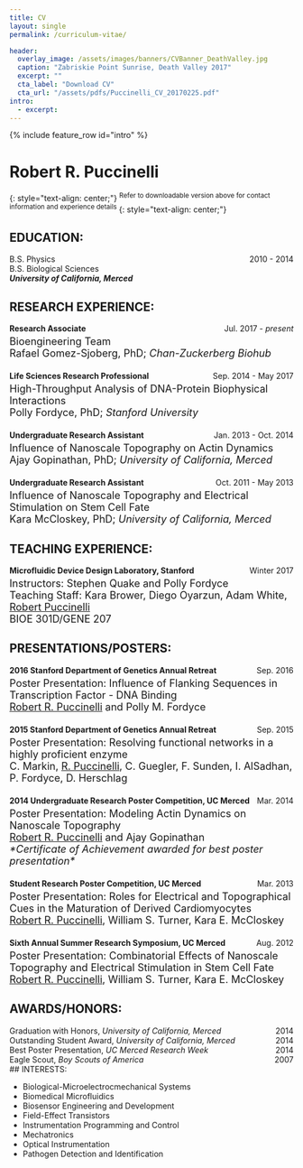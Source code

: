 ```yaml
---
title: CV
layout: single
permalink: /curriculum-vitae/

header:
  overlay_image: /assets/images/banners/CVBanner_DeathValley.jpg
  caption: "Zabriskie Point Sunrise, Death Valley 2017"  
  excerpt: ""
  cta_label: "Download CV"
  cta_url: "/assets/pdfs/Puccinelli_CV_20170225.pdf"
intro:
  - excerpt:
---
```

{% include feature_row id="intro" %}

# Robert R. Puccinelli
{: style="text-align: center;"}
<sup>Refer to downloadable version above for contact information and experience details</sup>
{: style="text-align: center;"}

## EDUCATION:
<div id="expand-box">
<div id="expand-box-header">
  <span style="float: left;">B.S. Physics</span>
  <span style="float: right;">2010 - 2014</span>
  <br>
  <span style="float: left;">B.S. Biological Sciences</span>
  <br>
  <b><i>University of California, Merced</i></b>
</div>
<div id="expand_box_sub_header"></div>
</div>

## RESEARCH EXPERIENCE:

<div id="expand-box">
<div id="expand-box-header">
  <span style="float: left;"><b>Research Associate</b></span>
  <span style="float: right;">Jul. 2017 - <i>present</i></span>
  <font size = "4">
  <br>
  Bioengineering Team
  <br>
  Rafael Gomez-Sjoberg, PhD; <i>Chan-Zuckerberg Biohub</i><br><br>
  </font>
</div>
<div id="expand_box_sub_header"></div>
</div>

<div id="expand-box">
<div id="expand-box-header">
  <span style="float: left;"><b>Life Sciences Research Professional</b></span>
  <span style="float: right;">Sep. 2014 - May 2017</span>
  <font size = "4">
  <br>
  High-Throughput Analysis of DNA-Protein Biophysical Interactions
  <br>
  Polly Fordyce, PhD; <i>Stanford University</i><br><br>
  </font>
</div>
<div id="expand_box_sub_header"></div>
</div>

<div id="expand-box">
<div id="expand-box-header">
  <span style="float: left;"><b>Undergraduate Research Assistant</b></span>
  <span style="float: right;">Jan. 2013 - Oct. 2014</span>
  <font size = "4">
  <br>
  Influence of Nanoscale Topography on Actin Dynamics
  <br>
  Ajay Gopinathan, PhD; <i>University of California, Merced</i><br><br>
  </font>
</div>
<div id="expand_box_sub_header"></div>
</div>

<div id="expand-box">
<div id="expand-box-header">
  <span style="float: left;"><b>Undergraduate Research Assistant</b></span>
  <span style="float: right;">Oct. 2011 - May 2013</span>
  <font size = "4">
  <br>
  Influence of Nanoscale Topography and Electrical Stimulation on Stem Cell Fate
  <br>
  Kara McCloskey, PhD; <i>University of California, Merced</i>
  </font>
</div>
<div id="expand_box_sub_header"></div>
</div>

## TEACHING EXPERIENCE:

<div id="expand-box">
<div id="expand-box-header">
  <span style="float: left;"><b>Microfluidic Device Design Laboratory, Stanford</b></span>
  <span style="float: right;">Winter 2017</span>
  <font size = "4">
  <br>
  Instructors: Stephen Quake and Polly Fordyce
  <br>
  Teaching Staff: Kara Brower, Diego Oyarzun, Adam White, <u>Robert Puccinelli</u>
  <br>
  BIOE 301D/GENE 207
  </font>
</div>
</div>

## PRESENTATIONS/POSTERS:

<div id="expand-box">
<div id="expand-box-header">
  <span style="float: left;"><b>2016 Stanford Department of Genetics Annual Retreat</b></span>
  <span style="float: right;">Sep. 2016</span>
  <font size = "4">
  <br>
  Poster Presentation: Influence of Flanking Sequences in Transcription Factor -
DNA Binding
  <br>
  <u>Robert R. Puccinelli</u> and Polly M. Fordyce <br><br>
  </font>
</div>
</div>

<div id="expand-box">
<div id="expand-box-header">
  <span style="float: left;"><b>2015 Stanford Department of Genetics Annual Retreat</b></span>
  <span style="float: right;">Sep. 2015</span>
  <font size = "4">
  <br>
  Poster Presentation: Resolving functional networks in a highly proficient enzyme
  <br>
  C. Markin, <u>R. Puccinelli</u>, C. Guegler, F. Sunden, I. AlSadhan, P. Fordyce, D. Herschlag<br><br>
  </font>
</div>
</div>

<div id="expand-box">
<div id="expand-box-header">
  <span style="float: left;"><b>2014 Undergraduate Research Poster Competition, UC Merced</b></span>
  <span style="float: right;">Mar. 2014</span>
  <font size = "4">
  <br>
  Poster Presentation: Modeling Actin Dynamics on Nanoscale Topography
  <br>
  <u>Robert R. Puccinelli</u> and Ajay Gopinathan
  <br>
  <i>*Certificate of Achievement awarded for best poster presentation*</i><br><br>
  </font>
</div>
</div>

<div id="expand-box">
<div id="expand-box-header">
  <span style="float: left;"><b>Student Research Poster Competition, UC Merced</b></span>
  <span style="float: right;">Mar. 2013</span>
  <font size = "4">
  <br>
  Poster Presentation: Roles for Electrical and Topographical Cues in the Maturation
of Derived Cardiomyocytes
  <br>
  <u>Robert R. Puccinelli</u>, William S. Turner, Kara E. McCloskey<br><br>
  </font>
</div>
</div>

<div id="expand-box">
<div id="expand-box-header">
  <span style="float: left;"><b>Sixth Annual Summer Research Symposium, UC Merced</b></span>
  <span style="float: right;">Aug. 2012</span>
  <font size = "4">
  <br>
  Poster Presentation: Combinatorial Effects of Nanoscale Topography and Electrical
  Stimulation in Stem Cell Fate
  <br>
  <u>Robert R. Puccinelli</u>, William S. Turner, Kara E. McCloskey
  </font>
</div>
</div>

## AWARDS/HONORS:

<div id="expand-box">
<div id="expand-box-header">
  <span style="float: left;">Graduation with Honors, <i> University of California, Merced</i></span>
  <span style="float: right;">2014</span>
</div>
</div>
<div id="expand-box">
<div id="expand-box-header">
  <span style="float: left;">Outstanding Student Award, <i> University of California, Merced</i></span>
  <span style="float: right;">2014</span>
</div>
</div>
<div id="expand-box">
<div id="expand-box-header">
  <span style="float: left;">Best Poster Presentation, <i> UC Merced Research Week</i></span>
  <span style="float: right;">2014</span>
</div>
</div>
<div id="expand-box">
<div id="expand-box-header">
  <span style="float: left;">Eagle Scout, <i>Boy Scouts of America</i></span>
  <span style="float: right;">2007</span>
</div>
</div>
<br>
<br>
<br>
<br>
## INTERESTS:

* Biological-Microelectrocmechanical Systems
* Biomedical Microfluidics
* Biosensor Engineering and Development
* Field-Effect Transistors
* Instrumentation Programming and Control
* Mechatronics
* Optical Instrumentation
* Pathogen Detection and Identification
